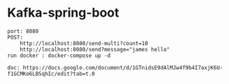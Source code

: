 # Kafka-spring-boot
    port: 8080
    POST:
        http://localhost:8080/send-multi?count=10
        http://localhost:8080/send?message="james hello"
    run docker : docker-compose up -d 
 
    doc: https://docs.google.com/document/d/1GTnidsE9dAlMJw4f9b4I7axjK6U-f1GCMKo6LBSqhIc/edit?tab=t.0